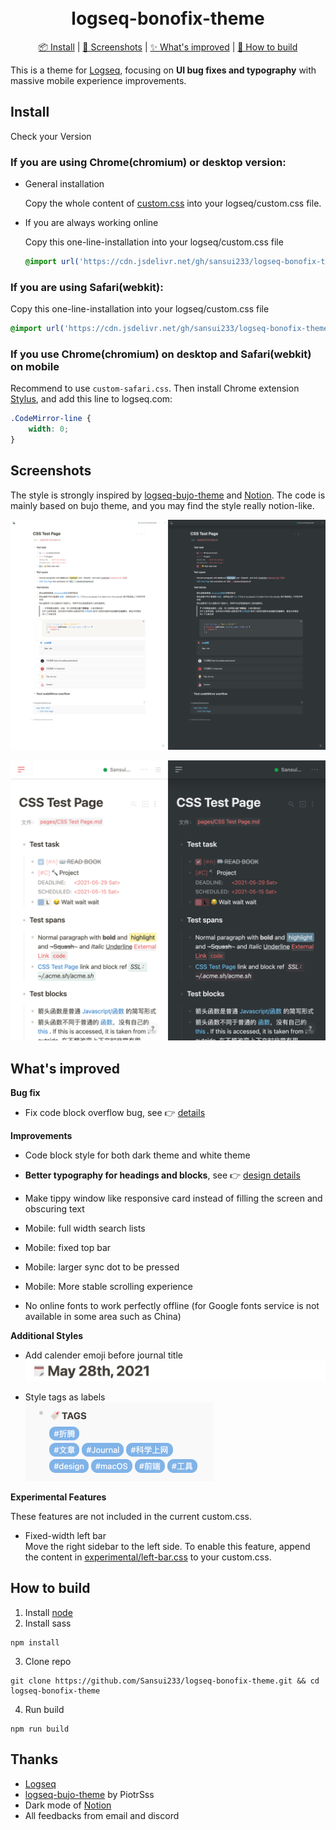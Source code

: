 <h1 align="center">
  <br>logseq-bonofix-theme<br>
  
</h1>
<p align="center">
  <a href="#install">📦 Install</a>
   | 
  <a href="#screenshots">🌠 Screenshots</a>
   | 
  <a href="#whats-improved">✨ What's improved</a>
   | 
  <a href="#how-to-build">🔨 How to build</a>
</p>


This is a theme for [Logseq](https://github.com/logseq/logseq), focusing on **UI bug fixes and typography** with massive mobile experience improvements.

## Install

Check your Version

### If you are using Chrome(chromium) or desktop version:

- General installation

  Copy the whole content of [custom.css](https://raw.githubusercontent.com/Sansui233/logseq-bonofix-theme/master/custom.css) into your logseq/custom.css file.

- If you are always working online

  Copy this one-line-installation into your logseq/custom.css file
  
  ```css
  @import url('https://cdn.jsdelivr.net/gh/sansui233/logseq-bonofix-theme/custom.css')
  ```

### If you are using Safari(webkit):

Copy this one-line-installation into your logseq/custom.css file

```css
@import url('https://cdn.jsdelivr.net/gh/sansui233/logseq-bonofix-theme/custom-safari.css')
```

### If you use Chrome(chromium) on desktop and Safari(webkit) on mobile

Recommend to use `custom-safari.css`. Then install Chrome extension [Stylus](https://chrome.google.com/webstore/detail/stylus/clngdbkpkpeebahjckkjfobafhncgmne), and add this line to logseq.com:

```css
.CodeMirror-line {
    width: 0;
}
```

## Screenshots

The style is strongly inspired by [logseq-bujo-theme](https://github.com/PiotrSss/logseq-bujo-theme ) and [Notion](https://notion.so). The code is mainly based on bujo theme, and you may find the style really notion-like.

![Desktop](./media/Desktop.png)

![Mobile](./media/Mobile.png)

## What's improved

**Bug fix**

- Fix code block overflow bug, see 👉 [details](https://github.com/Sansui233/logseq-bonofix-theme/blob/master/docs/fix-codemirror.md)

**Improvements**

- Code block style for both dark theme and white theme

- **Better typography for headings and blocks**, see 👉 [design details](https://github.com/Sansui233/logseq-bonofix-theme/blob/master/docs/better-typography.md)

- Make tippy window like responsive card instead of filling the screen and obscuring text

- Mobile: full width search lists

- Mobile: fixed top bar

- Mobile: larger sync dot to be pressed

- Mobile: More stable scrolling experience

- No online fonts to work perfectly offline (for Google fonts service is not available in some area such as China)

**Additional Styles**

- Add calender emoji before journal title  
  <img src="./media/journal-title-emoji.png" alt="Journal Title Emoji" width="600px" />

- Style tags as labels  
  <img src="./media/tag-label.png" alt="Tags" width="300px" />

**Experimental Features**

These features are not included in the current custom.css.

- Fixed-width left bar  
  Move the right sidebar to the left side. To enable this feature, append the content in [experimental/left-bar.css](./experimental/left-bar.css) to your custom.css.

## How to build

1. Install [node](https://nodejs.org/)
2. Install sass  
  ```shell
  npm install
  ```
3. Clone repo  
  ```shell
  git clone https://github.com/Sansui233/logseq-bonofix-theme.git && cd logseq-bonofix-theme
  ```
4. Run build  
  ```shell
  npm run build
  ```


## Thanks

- [Logseq](https://github.com/logseq/logseq)
- [logseq-bujo-theme](https://github.com/PiotrSss/logseq-bujo-theme) by PiotrSss
- Dark mode of [Notion](https://notion.so)
- All feedbacks from email and discord
